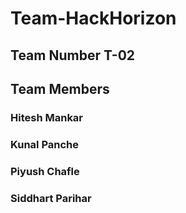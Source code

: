# Team-HackHorizon 
<!-- ## Indoor Navigation System -->
## Team Number T-02
## Team Members
 ### Hitesh Mankar
### Kunal Panche
 ### Piyush Chafle
 ### Siddhart Parihar
